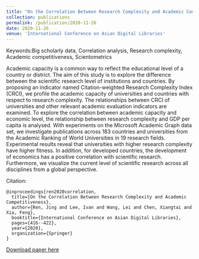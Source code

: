 ```yaml
---
title: "On the Correlation Between Research Complexity and Academic Competitiveness"
collection: publications
permalink: /publication/2020-11-26
date: 2020-11-26
venue: 'International Conference on Asian Digital Libraries'
---
```


Keywords:Big scholarly data, Correlation analysis, Research complexity, Academic competitiveness, Scientometrics 

Academic capacity is a common way to reflect the educational level of a country or district. The aim of this study is to explore the difference between the scientific research level of institutions and countries. By proposing an indicator named Citation-weighted Research Complexity Index (CRCI), we profile the academic capacity of universities and countries with respect to research complexity. The relationships between CRCI of universities and other relevant academic evaluation indicators are examined. To explore the correlation between academic capacity and economic level, the relationship between research complexity and GDP per capita is analysed. With experiments on the Microsoft Academic Graph data set, we investigate publications across 183 countries and universities from the Academic Ranking of World Universities in 19 research fields. Experimental results reveal that universities with higher research complexity have higher fitness. In addition, for developed countries, the development of economics has a positive correlation with scientific research. Furthermore, we visualize the current level of scientific research across all disciplines from a global perspective.

Citation: 
```
@inproceedings{ren2020correlation,
  title={On the Correlation Between Research Complexity and Academic Competitiveness},
  author={Ren, Jing and Lee, Ivan and Wang, Lei and Chen, Xiangtai and Xia, Feng},
  booktitle={International Conference on Asian Digital Libraries},
  pages={416--422},
  year={2020},
  organization={Springer}
}
```

[Download paper here](https://link.springer.com/chapter/10.1007/978-3-030-64452-9_39)
